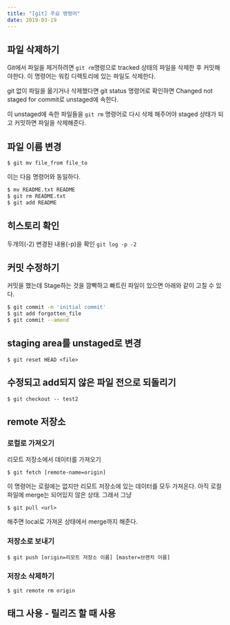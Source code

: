 ```yaml
---
title: "[git] 주요 명령어"
date: 2019-03-19
---
```


## 파일 삭제하기

Git에서 파일을 제거하려면 `git rm`명령으로 tracked 상태의 파일을 삭제한 후 커밋해야한다. 이 명령어는 워킹 디렉토리에 있는 파일도 삭제한다.

git 없이 파일을 옮기거나 삭제했다면 git status 명령어로 확인하면 Changed not staged for commit로 unstaged에 속한다.

이 unstaged에 속한 파일들을 `git rm` 명령어로 다시 삭제 해주어야 staged 상태가 되고 커밋하면 파일을 삭제해준다.

## 파일 이름 변경

`$ git mv file_from file_to`

이는 다음 명령어와 동일하다.

``` bash
$ mv README.txt README
$ git rm README.txt
$ git add README
```

## 히스토리 확인

두개의(-2) 변경된 내용(-p)을 확인
`git log -p -2`

## 커밋 수정하기

커밋을 했는데 Stage하는 것을 깜빡하고 빠트린 파일이 있으면 아래와 같이 고칠 수 있다.

```bash
$ git commit -m 'initial commit'
$ git add forgotten_file
$ git commit --amend
```

## staging area를 unstaged로 변경

`$ git reset HEAD <file>`

## 수정되고 add되지 않은 파일 전으로 되돌리기

`$ git checkout -- test2`

## remote 저장소

### 로컬로 가져오기

리모트 저장소에서 데이터를 가져오기

 `$ git fetch [remote-name=origin]`

이 명령어는 로컬에는 없지만 리모트 저장소에 있는 데이터를 모두 가져온다.
아직 로컬 파일에 merge는 되어있지 않은 상태.
그래서 그냥

 `$ git pull <url>`

 해주면 local로 가져온 상태에서 merge까지 해준다.

### 저장소로 보내기

`$ git push [origin=리모트 저장소 이름] [master=브랜치 이름]`

### 저장소 삭제하기

`$ git remote rm origin`

## 태그 사용 - 릴리즈 할 때 사용
